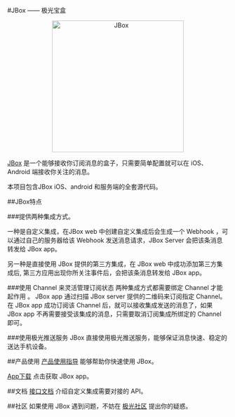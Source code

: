 #JBox —— 极光宝盒
<p align="center">
    <a href="http://jbox.jiguang.cn/" target="_blank">
        <img src="https://github.com/jpush/jbox/blob/dev/ReadmeResource/Boxinbear%401x.png" alt="JBox" width=300/>
    </a>
</p>

[JBox](http://jbox.jiguang.cn/) 是一个能够接收你订阅消息的盒子，只需要简单配置就可以在 iOS、Android 端接收你关注的消息。

本项目包含JBox iOS、android 和服务端的全套源代码。

##JBox特点

###提供两种集成方式。

一种是自定义集成，在JBox web 中创建自定义集成后会生成一个 Webhook ，可以通过自己的服务器给该 Webhook 发送消息请求，JBox Server 会把该条消息转发给 JBox app。

另一种是直接使用 JBox 提供的第三方集成，在 JBox web 中成功添加第三方集成后, 第三方应用出现你所关注事件后，会把该条消息转发给 JBox app。

###使用 Channel 来灵活管理订阅状态
两种集成方式都需要绑定 Channel 才能起作用 。 JBox app 通过扫描 JBox server 提供的二维码来订阅指定 Channel。
在 JBox app 成功订阅该 Channel 后，就可以接收集成发送的消息了，如果 JBox app 不再需要接受该集成的消息，只需要取消订阅集成所绑定的 Channel 即可。

###使用极光推送服务
JBox 直接使用极光推送服务，能够保证消息快速、稳定的送达手机设备。


##产品使用
[产品使用指导](http://jbox.jiguang.cn/guide) 能够帮助你快速使用 JBox。

[App下载](http://jbox.jiguang.cn/application) 点击获取 JBox app。


##文档
[接口文档](http://jbox.jiguang.cn/document) 介绍自定义集成需要对接的 API。


##社区
如果使用 JBox 遇到问题，不妨在 [极光社区](https://community.jiguang.cn) 提出你的疑惑。
